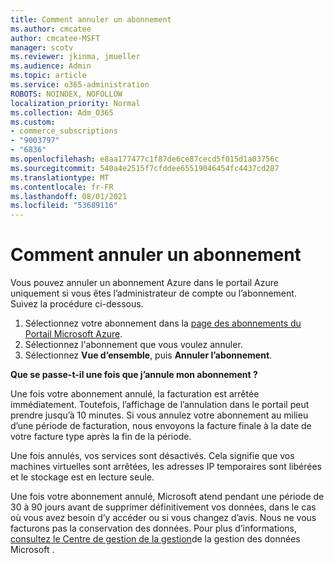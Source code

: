 ```yaml
---
title: Comment annuler un abonnement
ms.author: cmcatee
author: cmcatee-MSFT
manager: scotv
ms.reviewer: jkinma, jmueller
ms.audience: Admin
ms.topic: article
ms.service: o365-administration
ROBOTS: NOINDEX, NOFOLLOW
localization_priority: Normal
ms.collection: Adm_O365
ms.custom:
- commerce_subscriptions
- "9003797"
- "6836"
ms.openlocfilehash: e8aa177477c1f87de6ce87cecd5f015d1a03756c
ms.sourcegitcommit: 540a4e2515f7cfddee65519046454fc4437cd287
ms.translationtype: MT
ms.contentlocale: fr-FR
ms.lasthandoff: 08/01/2021
ms.locfileid: "53689116"
---
```

# <a name="how-to-cancel-a-subscription"></a>Comment annuler un abonnement

Vous pouvez annuler un abonnement Azure dans le portail Azure uniquement si vous êtes l’administrateur de compte ou l’abonnement. Suivez la procédure ci-dessous.

1. Sélectionnez votre abonnement dans la [page des abonnements du Portail Microsoft Azure](https://ms.portal.azure.com/#blade/Microsoft_Azure_Billing/SubscriptionsBlade).
2. Sélectionnez l'abonnement que vous voulez annuler.
3. Sélectionnez **Vue d’ensemble**, puis **Annuler l’abonnement**.

**Que se passe-t-il une fois que j’annule mon abonnement ?**

Une fois votre abonnement annulé, la facturation est arrêtée immédiatement. Toutefois, l’affichage de l’annulation dans le portail peut prendre jusqu’à 10 minutes. Si vous annulez votre abonnement au milieu d’une période de facturation, nous envoyons la facture finale à la date de votre facture type après la fin de la période.

Une fois annulés, vos services sont désactivés. Cela signifie que vos machines virtuelles sont arrêtées, les adresses IP temporaires sont libérées et le stockage est en lecture seule.

Une fois votre abonnement annulé, Microsoft atend pendant une période de 30 à 90 jours avant de supprimer définitivement vos données, dans le cas où vous avez besoin d’y accéder ou si vous changez d’avis. Nous ne vous facturons pas la conservation des données. Pour plus d’informations, [consultez le Centre de gestion de la gestion](https://www.microsoft.com/trust-center/privacy/data-management#leave)de la gestion des données Microsoft .

